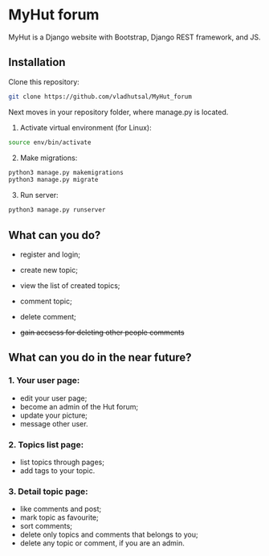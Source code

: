 # MyHut forum

MyHut is a Django website with Bootstrap, Django REST framework, and JS.
 

## Installation

Clone this repository:

```bash
git clone https://github.com/vladhutsal/MyHut_forum
```
Next moves in your repository folder, where manage.py is located.
  1. Activate virtual environment (for Linux):
```bash
source env/bin/activate
```
  2. Make migrations:
```bash
python3 manage.py makemigrations
python3 manage.py migrate
```
  3. Run server:
```bash
python3 manage.py runserver
```

## What can you do?
  - register and login;
  - create new topic;
  - view the list of created topics;
  - comment topic;
  - delete comment;
  
  - ~~gain accsess for deleting other people comments~~
 
 ## What can you do in the near future?
### 1. Your user page:
  - edit your user page;
  - become an admin of the Hut forum;
  - update your picture;
  - message other user.
 
### 2. Topics list page:
  - list topics through pages;
  - add tags to your topic.
 
### 3. Detail topic page:
  - like comments and post;
  - mark topic as favourite;
  - sort comments;
  - delete only topics and comments that belongs to you;
  - delete any topic or comment, if you are an admin.
